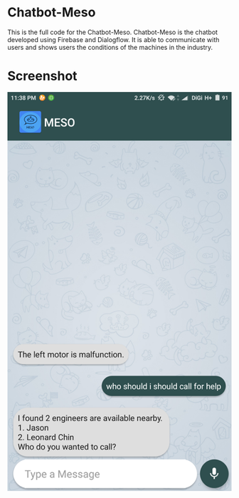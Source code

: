 # Chatbot-Meso
This is the full code for the Chatbot-Meso. Chatbot-Meso is the chatbot developed using Firebase and Dialogflow. It is able to communicate with users and shows users the conditions of the machines in the industry.

	
# Screenshot
![Chatbot Screenshot](https://github.com/LeonardChin2017/Chatbot-Meso/blob/master/screenshots/screenshot2.png)


